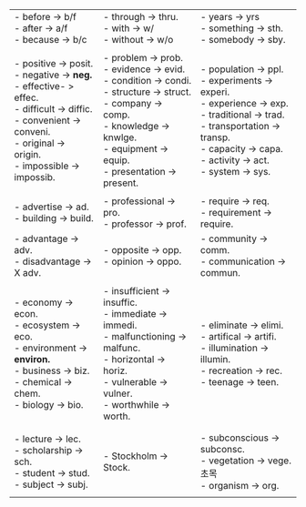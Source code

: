 
|                                                                                                                                                                                     |                                                                                                                                                                                                     |                                                                                                                                                                                                    |
| ----------------------------------------------------------------------------------------------------------------------------------------------------------------------------------- | --------------------------------------------------------------------------------------------------------------------------------------------------------------------------------------------------- | -------------------------------------------------------------------------------------------------------------------------------------------------------------------------------------------------- |
| - before -> b/f<br>- after -> a/f<br>- because -> b/c                                                                                                                               | - through -> thru.<br>- with -> w/<br>- without -> w/o                                                                                                                                              | - years -> yrs<br>- something -> sth.<br>- somebody -> sby.                                                                                                                                        |
|                                                                                                                                                                                     |                                                                                                                                                                                                     |                                                                                                                                                                                                    |
| - positive -> posit.<br>- negative -> **neg.**<br>- effective- > effec.<br>- difficult -> diffic.<br>- convenient -> conveni.<br>- original -> origin.<br>- impossible -> impossib. | - problem -> prob.<br>- evidence -> evid.<br>- condition -> condi.<br>- structure -> struct.<br>- company -> comp.<br>- knowledge -> knwlge.<br>- equipment -> equip.<br>- presentation -> present. | - population -> ppl.<br>- experiments -> experi.<br>- experience -> exp.<br>- traditional -> trad.<br>- transportation -> transp.<br>- capacity -> capa.<br>- activity -> act.<br>- system -> sys. |
|                                                                                                                                                                                     |                                                                                                                                                                                                     |                                                                                                                                                                                                    |
| - advertise -> ad.<br>- building -> build.                                                                                                                                          | - professional -> pro.<br>- professor -> prof.                                                                                                                                                      | - require -> req.<br>- requirement -> require.                                                                                                                                                     |
| - advantage -> adv.<br>- disadvantage -> X adv.                                                                                                                                     | - opposite -> opp.<br>- opinion -> oppo.                                                                                                                                                            | - community -> comm.<br>- communication -> commun.                                                                                                                                                 |
|                                                                                                                                                                                     |                                                                                                                                                                                                     |                                                                                                                                                                                                    |
| - economy -> econ.<br>- ecosystem -> eco.<br>- environment -> **environ.**<br>- business -> biz.<br>- chemical -> chem.<br>- biology -> bio.                                        | - insufficient -> insuffic.<br>- immediate -> immedi.<br>- malfunctioning -> malfunc.<br>- horizontal -> horiz.<br>- vulnerable -> vulner.<br>- worthwhile -> worth.                                | - eliminate -> elimi.<br>- artifical -> artifi.<br>- illumination -> illumin.<br>- recreation -> rec.<br>- teenage -> teen.                                                                        |
|                                                                                                                                                                                     |                                                                                                                                                                                                     |                                                                                                                                                                                                    |
|                                                                                                                                                                                     |                                                                                                                                                                                                     |                                                                                                                                                                                                    |
| - lecture -> lec.<br>- scholarship -> sch.<br>- student -> stud.<br>- subject -> subj.                                                                                              | - Stockholm -> Stock.                                                                                                                                                                               | - subconscious -> subconsc.<br>- vegetation -> vege. 초목<br>- organism -> org.                                                                                                                      |
|                                                                                                                                                                                     |                                                                                                                                                                                                     |                                                                                                                                                                                                    |
